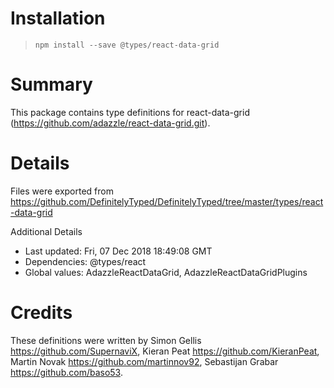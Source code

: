 # Installation
> `npm install --save @types/react-data-grid`

# Summary
This package contains type definitions for react-data-grid (https://github.com/adazzle/react-data-grid.git).

# Details
Files were exported from https://github.com/DefinitelyTyped/DefinitelyTyped/tree/master/types/react-data-grid

Additional Details
 * Last updated: Fri, 07 Dec 2018 18:49:08 GMT
 * Dependencies: @types/react
 * Global values: AdazzleReactDataGrid, AdazzleReactDataGridPlugins

# Credits
These definitions were written by Simon Gellis <https://github.com/SupernaviX>, Kieran Peat <https://github.com/KieranPeat>, Martin Novak <https://github.com/martinnov92>, Sebastijan Grabar <https://github.com/baso53>.
